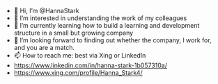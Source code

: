 - 👋 Hi, I’m @HannaStark
- 👀 I’m interested in understanding the work of my colleagues
- 🌱 I’m currently learning how to build a learning and development structure in a small but growing company
- 💞️ I’m looking forward to finding out whether the company, I work for, and you are a match.
- 📫 How to reach me: best via Xing or LinkedIn
- https://www.linkedin.com/in/hanna-stark-1b057310a/
- https://www.xing.com/profile/Hanna_Stark4/

<!---
HannaStark/HannaStark is a ✨ special ✨ repository because its `README.md` (this file) appears on your GitHub profile.
You can click the Preview link to take a look at your changes.
--->
